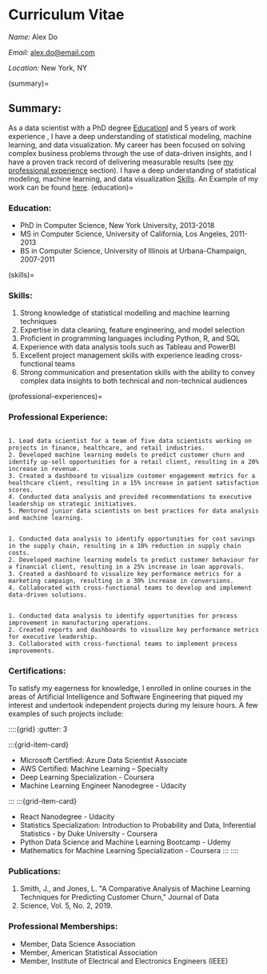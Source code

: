 # **Curriculum Vitae**

<em>Name:</em> Alex Do

<em>Email:</em> <u>alex.do@email.com</u>

<em>Location:</em> New York, NY

(summary)=
## **Summary:**

As a data scientist with a PhD degree [Educationl](education) and 5 years of work experience , I have a deep understanding of statistical modeling, machine learning, and data visualization. My career has been focused on solving complex business problems through the use of data-driven insights, and I have a proven track record of delivering measurable results (see  [my professional experience](professional-experiences) section).  I have a deep understanding of statistical modeling, machine learning, and data visualization [Skills](skills). An Example of my work can be found [here](analysis_example.ipynb).
(education)=
### **Education:**

- PhD in Computer Science, New York University, 2013-2018
- MS in Computer Science, University of California, Los Angeles, 2011-2013
- BS in Computer Science, University of Illinois at Urbana-Champaign, 2007-2011

(skills)=
### **Skills:**

1. Strong knowledge of statistical modelling and machine learning techniques
2. Expertise in data cleaning, feature engineering, and model selection
3. Proficient in programming languages including Python, R, and SQL
4. Experience with data analysis tools such as Tableau and PowerBI
5. Excellent project management skills with experience leading cross-functional teams
6. Strong communication and presentation skills with the ability to convey complex data insights to both technical and non-technical audiences

(professional-experiences)=
### **Professional Experience:**

```{dropdown} Data Scientist, ABC Corporation, New York, NY, 2018-present

1. Lead data scientist for a team of five data scientists working on projects in finance, healthcare, and retail industries.
2. Developed machine learning models to predict customer churn and identify up-sell opportunities for a retail client, resulting in a 20% increase in revenue.
3. Created a dashboard to visualize customer engagement metrics for a healthcare client, resulting in a 15% increase in patient satisfaction scores.
4. Conducted data analysis and provided recommendations to executive leadership on strategic initiatives.
5. Mentored junior data scientists on best practices for data analysis and machine learning.
```

```{dropdown} Data Scientist, XYZ Corporation, Los Angeles, CA, 2016-2018

1. Conducted data analysis to identify opportunities for cost savings in the supply chain, resulting in a 10% reduction in supply chain costs.
2. Developed machine learning models to predict customer behaviour for a financial client, resulting in a 25% increase in loan approvals.
3. Created a dashboard to visualize key performance metrics for a marketing campaign, resulting in a 30% increase in conversions.
4. Collaborated with cross-functional teams to develop and implement data-driven solutions.
```

```{dropdown} Data Analyst, DEF Corporation, Urbana-Champaign, IL, 2011-2016

1. Conducted data analysis to identify opportunities for process improvement in manufacturing operations.
2. Created reports and dashboards to visualize key performance metrics for executive leadership.
3. Collaborated with cross-functional teams to implement process improvements.
```

### **Certifications:**

To satisfy my eagerness for knowledge, I enrolled in online courses in the areas of Artificial Intelligence and Software Engineering that piqued my interest and undertook independent projects during my leisure hours. A few examples of such projects include:

::::{grid}
:gutter: 3

:::{grid-item-card}

- Microsoft Certified: Azure Data Scientist Associate
- AWS Certified: Machine Learning – Specialty
- Deep Learning Specialization - Coursera
- Machine Learning Engineer Nanodegree - Udacity

:::
:::{grid-item-card}
- React Nanodegree - Udacity</li>
- Statistics Specialization: Introduction to Probability and Data, Inferential Statistics - by Duke University - Coursera
- Python Data Science and Machine Learning Bootcamp - Udemy
- Mathematics for Machine Learning Specialization - Coursera
:::
::::


### **Publications:**

1. Smith, J., and Jones, L. "A Comparative Analysis of Machine Learning Techniques for Predicting Customer Churn," Journal of Data
2. Science, Vol. 5, No. 2, 2019.

### **Professional Memberships:**
- Member, Data Science Association
- Member, American Statistical Association
- Member, Institute of Electrical and Electronics Engineers (IEEE)
